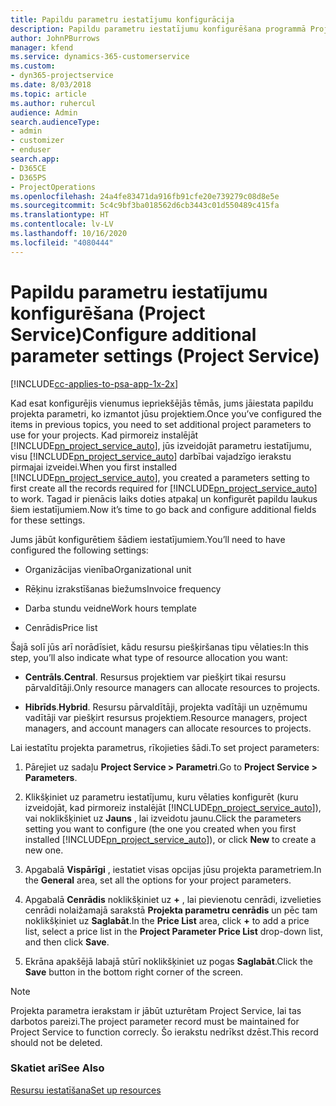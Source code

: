```yaml
---
title: Papildu parametru iestatījumu konfigurācija
description: Papildu parametru iestatījumu konfigurēšana programmā Project Service
author: JohnPBurrows
manager: kfend
ms.service: dynamics-365-customerservice
ms.custom:
- dyn365-projectservice
ms.date: 8/03/2018
ms.topic: article
ms.author: ruhercul
audience: Admin
search.audienceType:
- admin
- customizer
- enduser
search.app:
- D365CE
- D365PS
- ProjectOperations
ms.openlocfilehash: 24a4fe83471da916fb91cfe20e739279c08d8e5e
ms.sourcegitcommit: 5c4c9bf3ba018562d6cb3443c01d550489c415fa
ms.translationtype: HT
ms.contentlocale: lv-LV
ms.lasthandoff: 10/16/2020
ms.locfileid: "4080444"
---
```

# <a name="configure-additional-parameter-settings-project-service"></a><span data-ttu-id="740c9-103">Papildu parametru iestatījumu konfigurēšana (Project Service)</span><span class="sxs-lookup"><span data-stu-id="740c9-103">Configure additional parameter settings (Project Service)</span></span>

[!INCLUDE[cc-applies-to-psa-app-1x-2x](../includes/cc-applies-to-psa-app-1x-2x.md)]

<span data-ttu-id="740c9-104">Kad esat konfigurējis vienumus iepriekšējās tēmās, jums jāiestata papildu projekta parametri, ko izmantot jūsu projektiem.</span><span class="sxs-lookup"><span data-stu-id="740c9-104">Once you’ve configured the items in previous topics, you need to set additional project parameters to use for your projects.</span></span> <span data-ttu-id="740c9-105">Kad pirmoreiz instalējāt [!INCLUDE[pn_project_service_auto](../includes/pn-project-service-auto.md)], jūs izveidojāt parametru iestatījumu, visu [!INCLUDE[pn_project_service_auto](../includes/pn-project-service-auto.md)] darbībai vajadzīgo ierakstu pirmajai izveidei.</span><span class="sxs-lookup"><span data-stu-id="740c9-105">When you first installed [!INCLUDE[pn_project_service_auto](../includes/pn-project-service-auto.md)], you created a parameters setting to first create all the records required for [!INCLUDE[pn_project_service_auto](../includes/pn-project-service-auto.md)] to work.</span></span> <span data-ttu-id="740c9-106">Tagad ir pienācis laiks doties atpakaļ un konfigurēt papildu laukus šiem iestatījumiem.</span><span class="sxs-lookup"><span data-stu-id="740c9-106">Now it’s time to go back and configure additional fields for these settings.</span></span>  
  
 <span data-ttu-id="740c9-107">Jums jābūt konfigurētiem šādiem iestatījumiem.</span><span class="sxs-lookup"><span data-stu-id="740c9-107">You’ll need to have configured the following settings:</span></span>  
  
-   <span data-ttu-id="740c9-108">Organizācijas vienība</span><span class="sxs-lookup"><span data-stu-id="740c9-108">Organizational unit</span></span>  
  
-   <span data-ttu-id="740c9-109">Rēķinu izrakstīšanas biežums</span><span class="sxs-lookup"><span data-stu-id="740c9-109">Invoice frequency</span></span>  
  
-   <span data-ttu-id="740c9-110">Darba stundu veidne</span><span class="sxs-lookup"><span data-stu-id="740c9-110">Work hours template</span></span>  
  
-   <span data-ttu-id="740c9-111">Cenrādis</span><span class="sxs-lookup"><span data-stu-id="740c9-111">Price list</span></span>  
 
<span data-ttu-id="740c9-112">Šajā solī jūs arī norādīsiet, kādu resursu piešķiršanas tipu vēlaties:</span><span class="sxs-lookup"><span data-stu-id="740c9-112">In this step, you’ll also indicate what type of resource allocation you want:</span></span>  
  
- <span data-ttu-id="740c9-113">**Centrāls**.</span><span class="sxs-lookup"><span data-stu-id="740c9-113">**Central**.</span></span> <span data-ttu-id="740c9-114">Resursus projektiem var piešķirt tikai resursu pārvaldītāji.</span><span class="sxs-lookup"><span data-stu-id="740c9-114">Only resource managers can allocate resources to projects.</span></span>  
  
- <span data-ttu-id="740c9-115">**Hibrīds**.</span><span class="sxs-lookup"><span data-stu-id="740c9-115">**Hybrid**.</span></span> <span data-ttu-id="740c9-116">Resursu pārvaldītāji, projekta vadītāji un uzņēmumu vadītāji var piešķirt resursus projektiem.</span><span class="sxs-lookup"><span data-stu-id="740c9-116">Resource managers, project managers, and account managers can allocate resources to projects.</span></span>  
  
 
<span data-ttu-id="740c9-117">Lai iestatītu projekta parametrus, rīkojieties šādi.</span><span class="sxs-lookup"><span data-stu-id="740c9-117">To set project parameters:</span></span>  
  
1. <span data-ttu-id="740c9-118">Pārejiet uz sadaļu **Project Service > Parametri**.</span><span class="sxs-lookup"><span data-stu-id="740c9-118">Go to **Project Service > Parameters**.</span></span>  
  
2. <span data-ttu-id="740c9-119">Klikšķiniet uz parametru iestatījumu, kuru vēlaties konfigurēt (kuru izveidojāt, kad pirmoreiz instalējāt [!INCLUDE[pn_project_service_auto](../includes/pn-project-service-auto.md)]), vai noklikšķiniet uz **Jauns** , lai izveidotu jaunu.</span><span class="sxs-lookup"><span data-stu-id="740c9-119">Click the parameters setting you want to configure (the one you created when you first installed [!INCLUDE[pn_project_service_auto](../includes/pn-project-service-auto.md)]), or click **New** to create a new one.</span></span>  
  
3. <span data-ttu-id="740c9-120">Apgabalā **Vispārīgi** , iestatiet visas opcijas jūsu projekta parametriem.</span><span class="sxs-lookup"><span data-stu-id="740c9-120">In the **General** area, set all the options for your project parameters.</span></span>  
  
4. <span data-ttu-id="740c9-121">Apgabalā **Cenrādis** noklikšķiniet uz **+** , lai pievienotu cenrādi, izvelieties cenrādi nolaižamajā sarakstā **Projekta parametru cenrādis** un pēc tam noklikšķiniet uz **Saglabāt**.</span><span class="sxs-lookup"><span data-stu-id="740c9-121">In the **Price List** area, click **+** to add a price list, select a price list in the **Project Parameter Price List** drop-down list, and then click **Save**.</span></span>  
  
5. <span data-ttu-id="740c9-122">Ekrāna apakšējā labajā stūrī noklikšķiniet uz pogas **Saglabāt**.</span><span class="sxs-lookup"><span data-stu-id="740c9-122">Click the **Save** button in the bottom right corner of the screen.</span></span>  

> [!NOTE]
> <span data-ttu-id="740c9-123">Projekta parametra ierakstam ir jābūt uzturētam Project Service, lai tas darbotos pareizi.</span><span class="sxs-lookup"><span data-stu-id="740c9-123">The project parameter record must be maintained for Project Service to function correcly.</span></span> <span data-ttu-id="740c9-124">Šo ierakstu nedrīkst dzēst.</span><span class="sxs-lookup"><span data-stu-id="740c9-124">This record should not be deleted.</span></span>

### <a name="see-also"></a><span data-ttu-id="740c9-125">Skatiet arī</span><span class="sxs-lookup"><span data-stu-id="740c9-125">See Also</span></span>  
 [<span data-ttu-id="740c9-126">Resursu iestatīšana</span><span class="sxs-lookup"><span data-stu-id="740c9-126">Set up resources</span></span>](../psa/set-up-resources.md)
